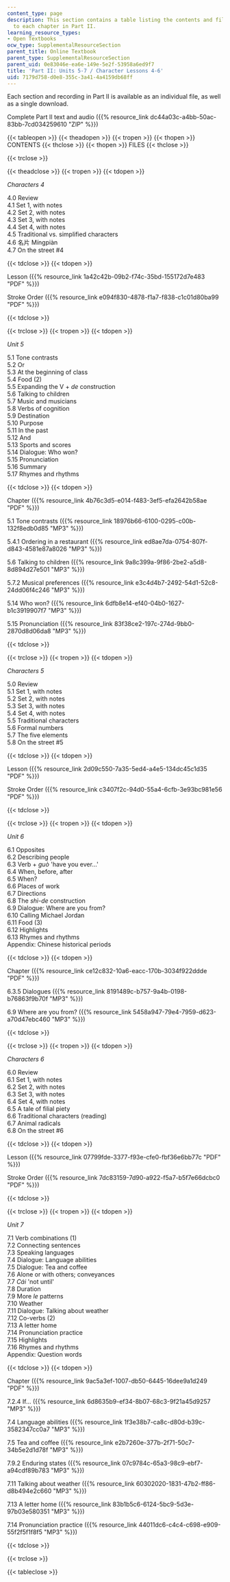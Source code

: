 ```yaml
---
content_type: page
description: This section contains a table listing the contents and files related
  to each chapter in Part II.
learning_resource_types:
- Open Textbooks
ocw_type: SupplementalResourceSection
parent_title: Online Textbook
parent_type: SupplementalResourceSection
parent_uid: 0e83046e-ea6e-149e-5e2f-53958a6ed9f7
title: 'Part II: Units 5-7 / Character Lessons 4-6'
uid: 7179d758-d0e8-355c-3a41-4a4159db68ff
---
```


Each section and recording in Part II is available as an individual file, as well as a single download.

Complete Part II text and audio ({{% resource_link dc44a03c-a4bb-50ac-83bb-7cd034259610 "ZIP" %}})

{{< tableopen >}}
{{< theadopen >}}
{{< tropen >}}
{{< thopen >}}
CONTENTS
{{< thclose >}}
{{< thopen >}}
FILES
{{< thclose >}}

{{< trclose >}}

{{< theadclose >}}
{{< tropen >}}
{{< tdopen >}}


_Characters 4_

4.0 Review  
4.1 Set 1, with notes  
4.2 Set 2, with notes  
4.3 Set 3, with notes  
4.4 Set 4, with notes  
4.5 Traditional vs. simplified characters  
4.6 名片 Míngpiàn  
4.7 On the street #4


{{< tdclose >}}
{{< tdopen >}}


Lesson ({{% resource_link 1a42c42b-09b2-f74c-35bd-155172d7e483 "PDF" %}})

Stroke Order ({{% resource_link e094f830-4878-f1a7-f838-c1c01d80ba99 "PDF" %}})


{{< tdclose >}}

{{< trclose >}}
{{< tropen >}}
{{< tdopen >}}


_Unit 5_

5.1 Tone contrasts  
5.2 Or  
5.3 At the beginning of class  
5.4 Food (2)  
5.5 Expanding the V + _de_ construction  
5.6 Talking to children  
5.7 Music and musicians  
5.8 Verbs of cognition  
5.9 Destination  
5.10 Purpose  
5.11 In the past  
5.12 And  
5.13 Sports and scores  
5.14 Dialogue: Who won?  
5.15 Pronunciation  
5.16 Summary  
5.17 Rhymes and rhythms


{{< tdclose >}}
{{< tdopen >}}


Chapter ({{% resource_link 4b76c3d5-e014-f483-3ef5-efa2642b58ae "PDF" %}})

5.1 Tone contrasts ({{% resource_link 18976b66-6100-0295-c00b-132f8edb0d85 "MP3" %}})

5.4.1 Ordering in a restaurant ({{% resource_link ed8ae7da-0754-807f-d843-4581e87a8026 "MP3" %}})

5.6 Talking to children ({{% resource_link 9a8c399a-9f86-2be2-a5d8-8d894d27e501 "MP3" %}})

5.7.2 Musical preferences ({{% resource_link e3c4d4b7-2492-54d1-52c8-24dd06f4c246 "MP3" %}})

5.14 Who won? ({{% resource_link 6dfb8e14-ef40-04b0-1627-b1c3919907f7 "MP3" %}})

5.15 Pronunciation ({{% resource_link 83f38ce2-197c-274d-9bb0-2870d8d06da8 "MP3" %}})


{{< tdclose >}}

{{< trclose >}}
{{< tropen >}}
{{< tdopen >}}


_Characters 5_

5.0 Review  
5.1 Set 1, with notes  
5.2 Set 2, with notes  
5.3 Set 3, with notes  
5.4 Set 4, with notes  
5.5 Traditional characters  
5.6 Formal numbers  
5.7 The five elements  
5.8 On the street #5


{{< tdclose >}}
{{< tdopen >}}


Lesson ({{% resource_link 2d09c550-7a35-5ed4-a4e5-134dc45c1d35 "PDF" %}})

Stroke Order ({{% resource_link c3407f2c-94d0-55a4-6cfb-3e93bc981e56 "PDF" %}})


{{< tdclose >}}

{{< trclose >}}
{{< tropen >}}
{{< tdopen >}}


_Unit 6_

6.1 Opposites  
6.2 Describing people  
6.3 Verb + _guò_ 'have you ever...'  
6.4 When, before, after  
6.5 When?  
6.6 Places of work  
6.7 Directions  
6.8 The _shì-de_ construction  
6.9 Dialogue: Where are you from?  
6.10 Calling Michael Jordan  
6.11 Food (3)  
6.12 Highlights  
6.13 Rhymes and rhythms  
Appendix: Chinese historical periods


{{< tdclose >}}
{{< tdopen >}}


Chapter ({{% resource_link ce12c832-10a6-eacc-170b-3034f922ddde "PDF" %}})

6.3.5 Dialogues ({{% resource_link 8191489c-b757-9a4b-0198-b76863f9b70f "MP3" %}})

6.9 Where are you from? ({{% resource_link 5458a947-79e4-7959-d623-a70d47ebc460 "MP3" %}})


{{< tdclose >}}

{{< trclose >}}
{{< tropen >}}
{{< tdopen >}}


_Characters 6_

6.0 Review  
6.1 Set 1, with notes  
6.2 Set 2, with notes  
6.3 Set 3, with notes  
6.4 Set 4, with notes  
6.5 A tale of filial piety  
6.6 Traditional characters (reading)  
6.7 Animal radicals  
6.8 On the street #6


{{< tdclose >}}
{{< tdopen >}}


Lesson ({{% resource_link 07799fde-3377-f93e-cfe0-fbf36e6bb77c "PDF" %}})

Stroke Order ({{% resource_link 7dc83159-7d90-a922-f5a7-b5f7e66dcbc0 "PDF" %}})


{{< tdclose >}}

{{< trclose >}}
{{< tropen >}}
{{< tdopen >}}


_Unit 7_

7.1 Verb combinations (1)  
7.2 Connecting sentences  
7.3 Speaking languages  
7.4 Dialogue: Language abilities  
7.5 Dialogue: Tea and coffee  
7.6 Alone or with others; conveyances  
7.7 _Cái_ 'not until'  
7.8 Duration  
7.9 More _le_ patterns  
7.10 Weather  
7.11 Dialogue: Talking about weather  
7.12 Co-verbs (2)  
7.13 A letter home  
7.14 Pronunciation practice  
7.15 Highlights  
7.16 Rhymes and rhythms  
Appendix: Question words


{{< tdclose >}}
{{< tdopen >}}


Chapter ({{% resource_link 9ac5a3ef-1007-db50-6445-16dee9a1d249 "PDF" %}})

7.2.4 If... ({{% resource_link 6d8635b9-ef34-8b07-68c3-9f21a45d9257 "MP3" %}})

7.4 Language abilities ({{% resource_link 1f3e38b7-ca8c-d80d-b39c-3582347cc0a7 "MP3" %}})

7.5 Tea and coffee ({{% resource_link e2b7260e-377b-2f71-50c7-34b5e2d1d78f "MP3" %}})

7.9.2 Enduring states ({{% resource_link 07c9784c-65a3-98c9-ebf7-a94cdf89b783 "MP3" %}})

7.11 Talking about weather ({{% resource_link 60302020-1831-47b2-ff86-d8b494e2c660 "MP3" %}})

7.13 A letter home ({{% resource_link 83b1b5c6-6124-5bc9-5d3e-97b03e580351 "MP3" %}})

7.14 Pronunciation practice ({{% resource_link 44011dc6-c4c4-c698-e909-55f2f5f1f8f5 "MP3" %}})


{{< tdclose >}}

{{< trclose >}}

{{< tableclose >}}